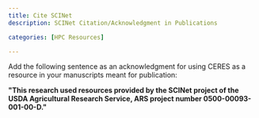 ```yaml
---
title: Cite SCINet
description: SCINet Citation/Acknowledgment in Publications

categories: [HPC Resources]

---
```


Add the following sentence as an acknowledgment for using CERES as a resource in your manuscripts meant for publication:  

**"This research used resources provided by the SCINet project of the USDA Agricultural Research Service, ARS project number 0500-00093-001-00-D."**
<!--excerpt-->